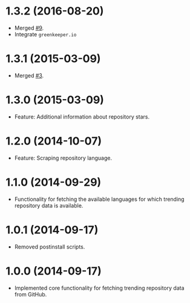# 1.3.2 (2016-08-20)

  * Merged [#9](https://github.com/akoenig/github-trending/pull/9).
  * Integrate `greenkeeper.io`

# 1.3.1 (2015-03-09)

  * Merged [#3](https://github.com/akoenig/github-trending/pull/3).

# 1.3.0 (2015-03-09)

  * Feature: Additional information about repository stars.

# 1.2.0 (2014-10-07)

  * Feature: Scraping repository language.

# 1.1.0 (2014-09-29)

  * Functionality for fetching the available languages for which trending repository data is available.

# 1.0.1 (2014-09-17)

  * Removed postinstall scripts.

# 1.0.0 (2014-09-17)

  * Implemented core functionality for fetching trending repository data from GitHub.
